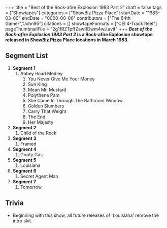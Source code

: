 +++
title = "Best of the Rock-afire Explosion 1983 Part 2"
draft = false
tags = ["Showtapes"]
categories = ["ShowBiz Pizza Place"]
startDate = "1983-03-00"
endDate = "0000-00-00"
contributors = ["The 64th Gamer","John95"]
citations = []
showtapeFormats = ["CEI 4-Track Reel"]
pageThumbnailFile = "2g1fRZTpffZawRDwm4wJ.avif"
+++
***Best of the Rock-afire Explosion 1983 Part 2* is a Rock-afire Explosion showtape released in ShowBiz Pizza
Place locations in March 1983.**

## Segment List

1.  **Segment 1**
    1.  Abbey Road Medley
        1.  You Never Give Me Your Money
        2.  Sun King
        3.  Mean Mr. Mustard
        4.  Polythene Pam
        5.  She Came In Through The Bathroom Window
        6.  Golden Slumbers
        7.  Carry That Weight
        8.  The End
        9.  Her Majesty
2.  **Segment 2**
    1.  Child of the Rock
3.  **Segment 3**
    1.  Framed
4.  **Segment 4**
    1.  Goofy Gas
5.  **Segment 5**
    1.  Louisiana
6.  **Segment 6**
    1.  Secret Agent Man
7.  **Segment 7**
    1.  Tomorrow

## Trivia

- Beginning with this show, all future releases of 'Louisiana' remove the intro skit.
